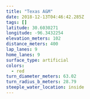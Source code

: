 ```yaml
---
title: "Texas A&M"
date: 2018-12-13T04:46:42.285Z
tags: []
latitude: 30.6030271
longitude: -96.3432254
elevation_meters: 102
distance_meters: 400
lap_lanes: 9
home_lanes: 9
surface_type: artificial
colors: 
  - red
turn_diameter_meters: 63.02
turn_radius_b_meters: 28.79
steeple_water_location: inside
---
```


